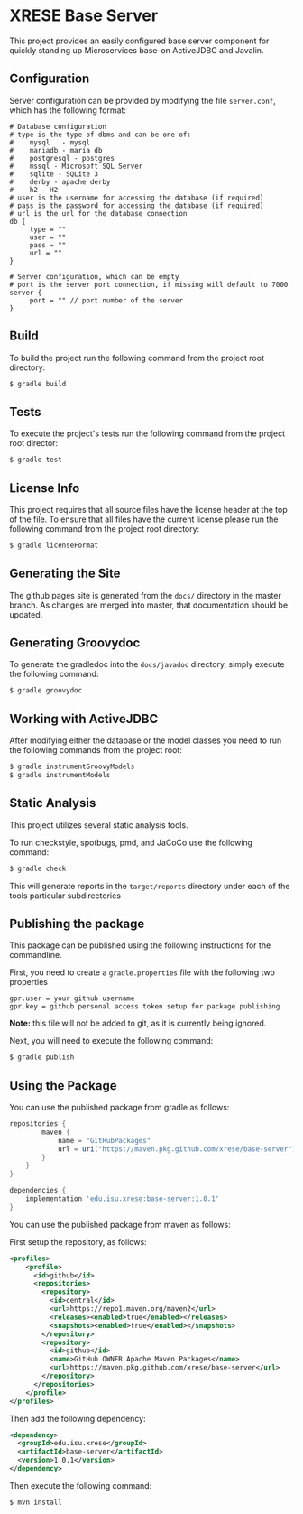 # XRESE Base Server

This project provides an easily configured base server component for quickly standing up Microservices base-on ActiveJDBC and Javalin.

## Configuration

Server configuration can be provided by modifying the file `server.conf`, which has the following format:

```
# Database configuration
# type is the type of dbms and can be one of:
#    mysql   - mysql
#    mariadb - maria db
#    postgresql - postgres
#    mssql - Microsoft SQL Server
#    sqlite - SQLite 3
#    derby - apache derby
#    h2 - H2
# user is the username for accessing the database (if required)
# pass is the password for accessing the database (if required)
# url is the url for the database connection
db {
     type = ""
     user = ""
     pass = ""
     url = ""
}

# Server configuration, which can be empty
# port is the server port connection, if missing will default to 7000
server {
     port = "" // port number of the server
}
```

## Build

To build the project run the following command from the project root directory:

```bash
$ gradle build
```

## Tests

To execute the project's tests run the following command from the project root director:

```bash
$ gradle test
```

## License Info

This project requires that all source files have the license header at the top of the file. To ensure that all files have the current license please run the following command from the project root directory:

```bash
$ gradle licenseFormat
```

## Generating the Site

The github pages site is generated from the `docs/` directory in the master branch. As changes are merged into master, that documentation should be updated.

## Generating Groovydoc

To generate the gradledoc into the `docs/javadoc` directory, simply execute the following command:

```bash
$ gradle groovydoc
``` 

## Working with ActiveJDBC

After modifying either the database or the model classes you need to run the following commands from the project root:

```bash
$ gradle instrumentGroovyModels
$ gradle instrumentModels
```

## Static Analysis

This project utilizes several static analysis tools.

To run checkstyle, spotbugs, pmd, and JaCoCo use the following command:

```bash
$ gradle check
```

This will generate reports in the `target/reports` directory under each of the tools particular subdirectories

## Publishing the package

This package can be published using the following instructions for the commandline.

First, you need to create a `gradle.properties` file with the following two properties

```properties
gpr.user = your github username
gpr.key = github personal access token setup for package publishing
```

**Note:** this file will not be added to git, as it is currently being ignored.

Next, you will need to execute the following command:

```bash
$ gradle publish
```

## Using the Package

You can use the published package from gradle as follows:

```groovy
repositories {
        maven {
            name = "GitHubPackages"
            url = uri("https://maven.pkg.github.com/xrese/base-server")
        }
    }
}

dependencies {
    implementation 'edu.isu.xrese:base-server:1.0.1'
}
```

You can use the published package from maven as follows:

First setup the repository, as follows:

```xml
<profiles>
    <profile>
      <id>github</id>
      <repositories>
        <repository>
          <id>central</id>
          <url>https://repo1.maven.org/maven2</url>
          <releases><enabled>true</enabled></releases>
          <snapshots><enabled>true</enabled></snapshots>
        </repository>
        <repository>
          <id>github</id>
          <name>GitHub OWNER Apache Maven Packages</name>
          <url>https://maven.pkg.github.com/xrese/base-server</url>
        </repository>
      </repositories>
    </profile>
</profiles>
```

Then add the following dependency:

```xml
<dependency>
  <groupId>edu.isu.xrese</groupId>
  <artifactId>base-server</artifactId>
  <version>1.0.1</version>
</dependency>
```

Then execute the following command:

```bash
$ mvn install
```